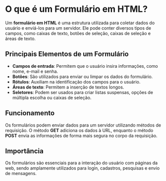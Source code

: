 # O que é um Formulário em HTML?

Um **formulário em HTML** é uma estrutura utilizada para coletar dados do usuário e enviá-los para um servidor. Ele pode conter diversos tipos de campos, como caixas de texto, botões de seleção, caixas de seleção e áreas de texto.

## Principais Elementos de um Formulário

- **Campos de entrada**: Permitem que o usuário insira informações, como nome, e-mail e senha.  
- **Botões**: São utilizados para enviar ou limpar os dados do formulário.  
- **Rótulos**: Auxiliam na identificação dos campos para o usuário.  
- **Áreas de texto**: Permitem a inserção de textos longos.  
- **Seletores**: Podem ser usados para criar listas suspensas, opções de múltipla escolha ou caixas de seleção.  

## Funcionamento  

Os formulários podem enviar dados para um servidor utilizando métodos de requisição. O método **GET** adiciona os dados à URL, enquanto o método **POST** envia as informações de forma mais segura no corpo da requisição.  

## Importância  

Os formulários são essenciais para a interação do usuário com páginas da web, sendo amplamente utilizados para login, cadastros, pesquisas e envio de mensagens.  
